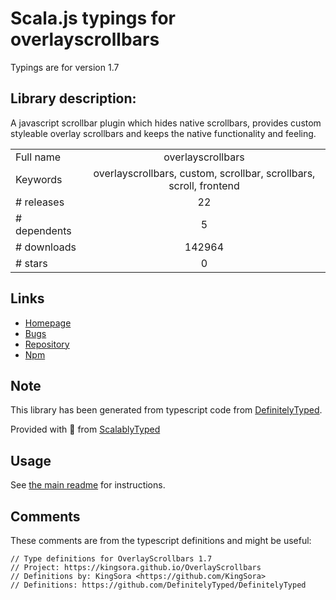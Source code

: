 
# Scala.js typings for overlayscrollbars

Typings are for version 1.7

## Library description:
A javascript scrollbar plugin which hides native scrollbars, provides custom styleable overlay scrollbars and keeps the native functionality and feeling.

|                    |                 |
| ------------------ | :-------------: |
| Full name          | overlayscrollbars |
| Keywords           | overlayscrollbars, custom, scrollbar, scrollbars, scroll, frontend |
| # releases         | 22 |
| # dependents       | 5 |
| # downloads        | 142964 |
| # stars            | 0 |

## Links
- [Homepage](https://kingsora.github.io/OverlayScrollbars)
- [Bugs](https://github.com/KingSora/OverlayScrollbars/issues)
- [Repository](https://github.com/KingSora/OverlayScrollbars)
- [Npm](https://www.npmjs.com/package/overlayscrollbars)
    


## Note
This library has been generated from typescript code from [DefinitelyTyped](https://definitelytyped.org).

Provided with :purple_heart: from [ScalablyTyped](https://github.com/oyvindberg/ScalablyTyped)

## Usage
See [the main readme](../../readme.md) for instructions.

## Comments

These comments are from the typescript definitions and might be useful:
```
// Type definitions for OverlayScrollbars 1.7
// Project: https://kingsora.github.io/OverlayScrollbars
// Definitions by: KingSora <https://github.com/KingSora>
// Definitions: https://github.com/DefinitelyTyped/DefinitelyTyped

```

